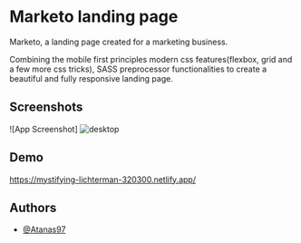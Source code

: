 
# Marketo landing page

Marketo, a landing page created for a marketing business. 

Combining the mobile first principles 
modern css features(flexbox, grid and a few more css tricks), SASS preprocessor functionalities to create a beautiful and fully responsive landing page.


## Screenshots

![App Screenshot]
![desktop](https://user-images.githubusercontent.com/77697122/131926127-ea70b685-d65c-4407-9913-81bdcc2144f0.png)

  
## Demo

https://mystifying-lichterman-320300.netlify.app/

  
## Authors

- [@Atanas97](https://www.github.com/Atanas97)

  
